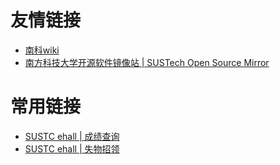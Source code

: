 # 友情链接

* [南科wiki](https://sustc.wiki)
* [南方科技大学开源软件镜像站 | SUSTech Open Source Mirror](http://mirrors.sustc.us/)

# 常用链接

* [SUSTC ehall | 成绩查询](http://ehall.sustc.edu.cn/publicapp/sys/cjcxapp/index.do)
* [SUSTC ehall | 失物招领](http://ehall.sustc.edu.cn/publicapp/sys/pubswzlapp/index.do)